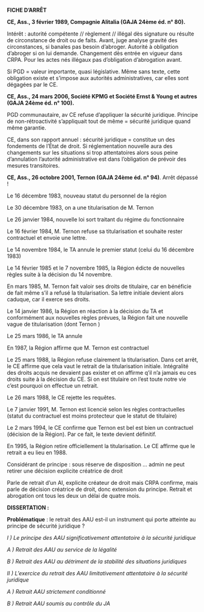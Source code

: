 **FICHE D’ARRÊT** 

  

**CE, Ass., 3 février 1989, Compagnie Alitalia (GAJA 24ème éd. n° 80).** 

Intérêt : autorité compétente // règlement // illégal dès signature ou résulte de circonstance de droit ou de faits. Avant, juge analyse gravité des circonstances, si banales pas besoin d’abroger. Autorité à obligation d’abroger si on lui demande. Changement dès entrée en vigueur dans CRPA. Pour les actes nés illégaux pas d’obligation d’abrogation avant. 

Si PGD = valeur importante, quasi législative. Même sans texte, cette obligation existe et s’impose aux autorités administratives, car elles sont dégagées par le CE. 

  

  

**CE, Ass., 24 mars 2006, Société KPMG et Société Ernst & Young et autres (GAJA 24ème éd. n° 100).**

PGD communautaire, av CE refuse d’appliquer la sécurité juridique. Principe de non-rétroactivité s’appliquait tout de même = sécurité juridique quand même garantie. 

CE, dans son rapport annuel : sécurité juridique = constitue un des fondements de l’État de droit. Si réglementation nouvelle aura des changements sur les situations si trop attentatoires alors sous peine d’annulation l’autorité administrative est dans l’obligation de prévoir des mesures transitoires. 

  

  

**CE, Ass., 26 octobre 2001, Ternon (GAJA 24ème éd. n° 94)**. Arrêt dépassé !

Le 16 décembre 1983, nouveau statut du personnel de la région 

Le 30 décembre 1983, on a une titularisation de M. Ternon

  

Le 26 janvier 1984, nouvelle loi sort traitant du régime du fonctionnaire 

Le 16 février 1984, M. Ternon refuse sa titularisation et souhaite rester contractuel et envoie une lettre.

Le 14 novembre 1984, le TA annule le premier statut (celui du 16 décembre 1983) 

  

Le 14 février 1985 et le 7 novembre 1985, la Région édicte de nouvelles règles suite à la décision du 14 novembre. 

En mars 1985, M. Ternon fait valoir ses droits de titulaire, car en bénéficie de fait même s’il a refusé la titularisation. Sa lettre initiale devient alors caduque, car il exerce ses droits. 

  

Le 14 janvier 1986, la Région en réaction à la décision du TA et conformément aux nouvelles règles prévues, la Région fait une nouvelle vague de titularisation (dont Ternon )

Le 25 mars 1986, le TA annule 

  

En 1987, la Région affirme que M. Ternon est contractuel 

  

Le 25 mars 1988, la Région refuse clairement la titularisation. Dans cet arrêt, le CE affirme que cela vaut le retrait de la titularisation initiale. Intégralité des droits acquis ne devaient pas exister et on affirme q’il n’a jamais eu ces droits suite à la décision du CE. Si on est titulaire on l’est toute notre vie c’est pourquoi on effectue un retrait. 

Le 26 mars 1988, le CE rejette les requêtes.

  

Le 7 janvier 1991, M. Ternon est licencié selon les règles contractuelles (statut du contractuel est moins protecteur que le statut de titulaire)

  

Le 2 mars 1994, le CE confirme que Ternon est bel est bien un contractuel (décision de la Région). Par ce fait, le texte devient définitif. 

  

En 1995, la Région retire officiellement la titularisation. Le CE affirme que le retrait a eu lieu en 1988. 

Considérant de principe : sous réserve de disposition … admin ne peut retirer une décision explicite créatrice de droit 

Parle de retrait d’un AI, explicite créateur de droit mais CRPA confirme, mais parle de décision créatrice de droit, donc extension du principe. Retrait et abrogation ont tous les deux un délai de quatre mois. 

  

  

  

**DISSERTATION :** 

  

**Problématique** : le retrait des AAU est-il un instrument qui porte atteinte au principe de sécurité juridique ? 

  

_I ) Le principe des AAU significativement attentatoire à la sécurité juridique_ 

  

_A ) Retrait des AAU au service de la légalité_ 

  

_B ) Retrait des AAU au détriment de la stabilité des situations juridiques_ 

  

  

_II ) L’exercice du retrait des AAU limitativement attentatoire à la sécurité juridique_ 

  

_A ) Retrait AAU strictement conditionné_ 

  

_B ) Retrait AAU soumis au contrôle du JA_